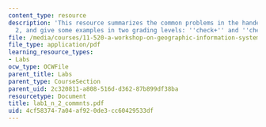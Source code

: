 ```yaml
---
content_type: resource
description: 'This resource summarizes the common problems in the handed lab 1 and
  2, and give some examples in two grading levels: ''check+'' and ''check.'''
file: /media/courses/11-520-a-workshop-on-geographic-information-systems-fall-2005/4cf583747a04af920de3cc60429533df_lab1_n_2_commnts.pdf
file_type: application/pdf
learning_resource_types:
- Labs
ocw_type: OCWFile
parent_title: Labs
parent_type: CourseSection
parent_uid: 2c320811-a808-516d-d362-87b899df38ba
resourcetype: Document
title: lab1_n_2_commnts.pdf
uid: 4cf58374-7a04-af92-0de3-cc60429533df
---
```

